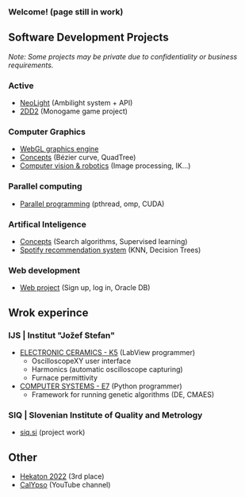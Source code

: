 ### Welcome! (page still in work)

## Software Development Projects
*Note: Some projects may be private due to confidentiality or business requirements.*

### **Active**
- [NeoLight](https://github.com/calypso821/NeoLight) (Ambilight system + API)
- [2DD2](https://gitlab.com/calypso821/tinr-2dd2) (Monogame game project)

### **Computer Graphics**
  - [WebGL graphics engine](https://github.com/calypso821/webgl2-graphics-engine)
  - [Concepts](https://github.com/calypso821/computer-graphics) (Bézier curve, QuadTree)
  - [Computer vision & robotics](https://github.com/calypso821/prz) (Image processing, IK...)
  
### **Parallel computing**
  - [Parallel programming](https://github.com/calypso821/vpsa) (pthread, omp, CUDA)
    
### **Artifical Inteligence**
  - [Concepts](https://github.com/calypso821/artificial-intelligence) (Search algorithms, Supervised learning)
  - [Spotify recommendation system](https://github.com/calypso821/spotify-recommendation) (KNN, Decision Trees)

### **Web development**
  - [Web project](https://github.com/calypso821/web-development) (Sign up, log in, Oracle DB)

## Wrok experince
### IJS | Institut "Jožef Stefan"
- [ELECTRONIC CERAMICS - K5](https://www.ijs.si/ijsw/K5) (LabView programmer)
  - OscilloscopeXY user interface
  - Harmonics (automatic oscilloscope capturing)
  - Furnace permittivity
- [COMPUTER SYSTEMS - E7](https://www.ijs.si/ijsw/E7) (Python programmer)
  - Framework for running genetic algorithms (DE, CMAES)
  
### SIQ | Slovenian Institute of Quality and Metrology
- [siq.si](https://www.siq.si/en/) (project work)

## Other
- [Hekaton 2022](https://www.irt3000.si/novice/2022032311575448/dir_2022_hekaton_novartisov_izziv/) (3rd place)
- [CalYpso](https://www.youtube.com/@calypso8211) (YouTube channel)
